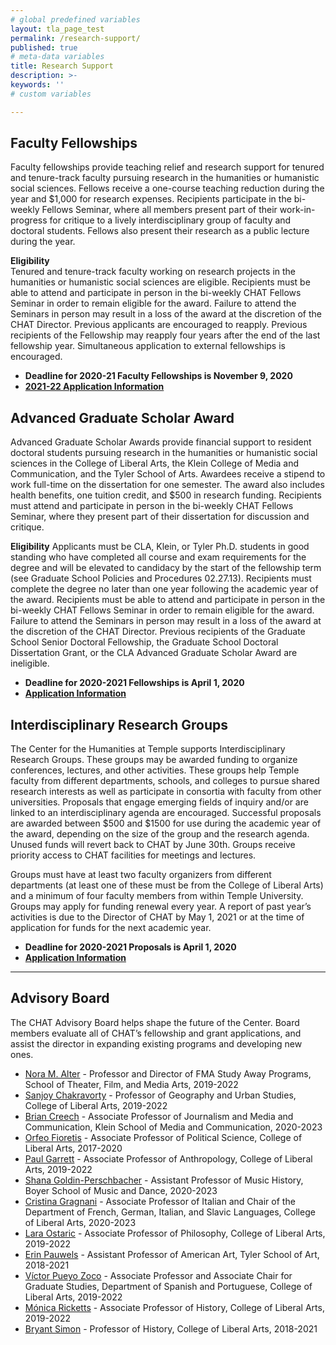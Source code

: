 ```yaml
---
# global predefined variables
layout: tla_page_test
permalink: /research-support/
published: true
# meta-data variables
title: Research Support
description: >-
keywords: ''
# custom variables

---
```

## Faculty Fellowships
Faculty fellowships provide teaching relief and research support for tenured and tenure-track faculty pursuing research in the humanities or humanistic social sciences. Fellows receive a one-course teaching reduction during the year and $1,000 for research expenses. Recipients participate in the bi-weekly Fellows Seminar, where all members present part of their work-in-progress for critique to a lively interdisciplinary group of faculty and doctoral students. Fellows also present their research as a public lecture during the year.

**Eligibility**<br>
Tenured and tenure-track faculty working on research projects in the humanities or humanistic social sciences are eligible. Recipients must be able to attend and participate in person in the bi-weekly CHAT Fellows Seminar in order to remain eligible for the award. Failure to attend the Seminars in person may
result in a loss of the award at the discretion of the CHAT Director. Previous applicants are encouraged to reapply. Previous recipients of the Fellowship may reapply four years after the end of the last fellowship year. Simultaneous application to external fellowships is encouraged.

- **Deadline for 2020-21 Faculty Fellowships is November 9, 2020**<br>
- **[2021-22 Application Information](https://drive.google.com/file/d/1kRFSAhJtVFppTRcgOAZ72ykUDKjCqQ2_/view?usp=sharing)**

## Advanced Graduate Scholar Award
Advanced Graduate Scholar Awards provide financial support to resident doctoral students pursuing research in the humanities or humanistic social sciences in the College of Liberal Arts, the Klein College of Media and Communication, and the Tyler School of Arts. Awardees receive a stipend to work full-time on the dissertation for one semester. The award also includes health benefits, one tuition credit, and $500 in research funding. Recipients must attend and participate in person in the bi-weekly CHAT Fellows Seminar, where they present part of their dissertation for discussion and critique.

**Eligibility**
Applicants must be CLA, Klein, or Tyler Ph.D. students in good standing who have completed all course and exam requirements for the degree and will be elevated to candidacy by the start of the fellowship term (see Graduate School Policies and Procedures 02.27.13). Recipients must complete the degree no later than one year following the academic year of the award. Recipients must be able to attend and participate in person in the bi-weekly CHAT Fellows Seminar in order to remain eligible for the award. Failure to attend the Seminars in person may result in a loss of the award at the discretion of the CHAT Director. Previous recipients of the Graduate School Senior Doctoral Fellowship, the Graduate School Doctoral Dissertation Grant, or the CLA Advanced Graduate Scholar Award are ineligible.

- **Deadline for 2020-2021 Fellowships is April 1, 2020**
- [**Application Information**](https://docs.google.com/forms/d/e/1FAIpQLSfZ_nR6RMtr9uNNM-JUEt7UWs2HMO8LR0EUOWt3vN2P19aaMw/viewform?mc_cid=5a6f8829e8&mc_eid=bf6a5bf0ce)

## Interdisciplinary Research Groups
The Center for the Humanities at Temple supports Interdisciplinary Research Groups. These groups may be awarded funding to organize conferences, lectures, and other activities. These groups help Temple faculty from different departments, schools, and colleges to pursue shared research interests as well as participate in consortia with faculty from other universities. 
Proposals that engage emerging fields of inquiry and/or are linked to an interdisciplinary agenda are encouraged. Successful proposals are awarded between $500 and $1500 for use during the academic year of the award, depending on the size of the group and the research agenda. Unused funds will revert back to CHAT by June 30th. Groups receive priority access to CHAT facilities for meetings and lectures.

Groups must have at least two faculty organizers from different departments (at least one of these must be from the College of Liberal Arts) and a minimum of four faculty members from within Temple University. Groups may apply for funding renewal every year. A report of past year’s activities is due to the Director of CHAT by May 1, 2021 or at the time of application for funds for the next academic year.

- **Deadline for 2020-2021 Proposals is April 1, 2020**
- [**Application Information**](https://docs.google.com/forms/d/e/1FAIpQLSdUZgvFETf7vf3wZJCyNx5KL-m9oF3fhcbRdYPOTsMF6dGWOg/viewform?mc_cid=5a6f8829e8&mc_eid=bf6a5bf0ce)

___

## Advisory Board 
The CHAT Advisory Board helps shape the future of the Center. Board members evaluate all of CHAT’s fellowship and grant applications, and assist the director in expanding existing programs and developing new ones.

- [Nora M. Alter](https://tfma.temple.edu/staff-faculty/nora-alter) - Professor and Director of FMA Study Away Programs, School of Theater, Film, and Media Arts, 2019-2022
- [Sanjoy Chakravorty](https://liberalarts.temple.edu/academics/faculty/chakravorty-sanjoy) - Professor of Geography and Urban Studies, College of Liberal Arts, 2019-2022
- [Brian Creech](https://klein.temple.edu/faculty/brian-creech) - Associate Professor of Journalism and Media and Communication, Klein School of Media and Communication, 2020-2023
- [Orfeo Fioretis](https://liberalarts.temple.edu/academics/faculty/fioretos-k-orfeo) - Associate Professor of Political Science, College of Liberal Arts, 2017-2020
- [Paul Garrett](https://liberalarts.temple.edu/academics/faculty/garrett-paul-b) - Associate Professor of Anthropology, College of Liberal Arts, 2019-2022
- [Shana Goldin-Perschbacher](https://www.temple.edu/boyer/about/people/Goldin-Perschbacher.asp) - Assistant Professor of Music History, Boyer School of Music and Dance, 2020-2023
- [Cristina Gragnani](https://liberalarts.temple.edu/academics/faculty/gragnani-cristina) - Associate Professor of Italian and Chair of the Department of French, German, Italian, and Slavic Languages, College of Liberal Arts, 2020-2023
- [Lara Ostaric](https://liberalarts.temple.edu/academics/faculty/ostaric-lara) - Associate Professor of Philosophy, College of Liberal Arts, 2019-2022
- [Erin Pauwels](https://tyler.temple.edu/faculty/erin-pauwels) - Assistant Professor of American Art, Tyler School of Art, 2018-2021 
- [Víctor Pueyo Zoco](https://liberalarts.temple.edu/academics/faculty/pueyo-zoco-v-ctor) - Associate Professor and Associate Chair for Graduate Studies, Department of Spanish and Portuguese, College of Liberal Arts, 2019-2022
- [Mónica Ricketts](https://liberalarts.temple.edu/academics/faculty/ricketts-m-nica) - Associate Professor of History, College of Liberal Arts, 2019-2022
- [Bryant Simon](https://liberalarts.temple.edu/academics/faculty/simon-bryant) - Professor of History, College of Liberal Arts, 2018-2021
